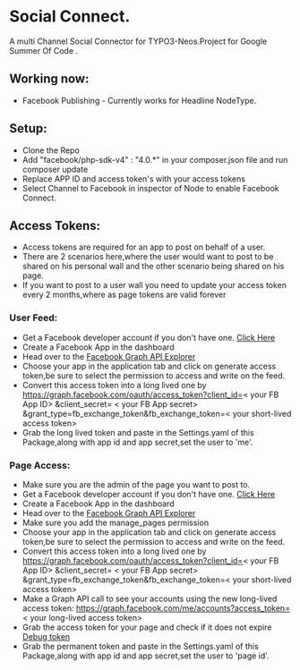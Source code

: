 # Social Connect.
A multi Channel Social Connector for TYPO3-Neos.Project for Google Summer Of Code .
## Working now:
* Facebook Publishing - Currently works for Headline NodeType.

## Setup:
* Clone the Repo
* Add "facebook/php-sdk-v4" : "4.0.*" in your composer.json file and run composer update
* Replace APP ID and access token's with your access tokens
* Select Channel to Facebook in inspector of Node to enable Facebook Connect.

## Access Tokens:
* Access tokens are required for an app to post on behalf of a user.
* There are 2 scenarios here,where the user would want to post to be shared on his personal wall and the other scenario being shared on his page.
* If you want to post to a user wall you need to update your access token every 2 months,where as page tokens are valid forever

### User Feed:
* Get a Facebook developer account if you don't have one. [Click Here](https://developers.facebook.com/)
* Create a Facebook App in the dashboard
* Head over to the [Facebook Graph API Explorer](https://developers.facebook.com/tools/explorer/?method=GET&path=me%3Ffields%3Did%2Cname&version=v2.0)
* Choose your app in the application tab and click on generate access token,be sure to select the permission to access and write on the feed.
* Convert this access token into a long lived one by https://graph.facebook.com/oauth/access_token?client_id=< your FB App ID> &client_secret=
< your FB App secret> &grant_type=fb_exchange_token&fb_exchange_token=< your short-lived access token>
* Grab the long lived token and paste in the Settings.yaml of this Package,along with app id and app secret,set the user to 'me'.

### Page Access:
* Make sure you are the admin of the page you want to post to.
* Get a Facebook developer account if you don't have one. [Click Here](https://developers.facebook.com/)
* Create a Facebook App in the dashboard
* Head over to the [Facebook Graph API Explorer](https://developers.facebook.com/tools/explorer/?method=GET&path=me%3Ffields%3Did%2Cname&version=v2.0)
* Make sure you add the manage_pages permission
* Choose your app in the application tab and click on generate access token,be sure to select the permission to access and write on the feed.
* Convert this access token into a long lived one by https://graph.facebook.com/oauth/access_token?client_id=< your FB App ID> &client_secret=
< your FB App secret> &grant_type=fb_exchange_token&fb_exchange_token=< your short-lived access token>
* Make a Graph API call to see your accounts using the new long-lived access token: https://graph.facebook.com/me/accounts?access_token=< your long-lived access token>
* Grab the access token for your page and check if it does not expire [Debug token](https://developers.facebook.com/tools/debug)
* Grab the permanent token and paste in the Settings.yaml of this Package,along with app id and app secret,set the user to 'page id'.

